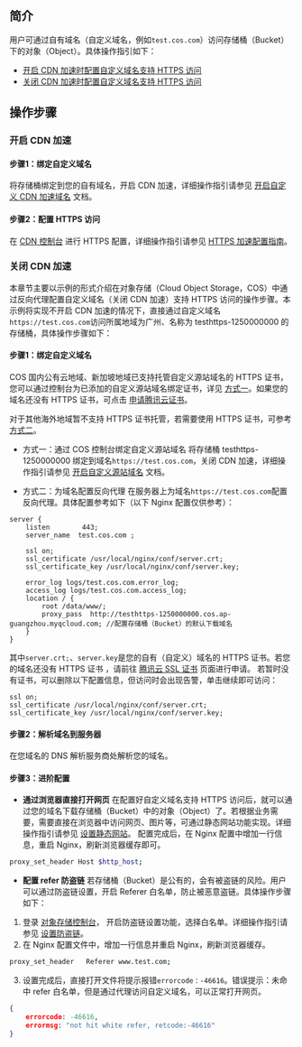 

## 简介
用户可通过自有域名（自定义域名，例如`test.cos.com`）访问存储桶（Bucket）下的对象（Object）。具体操作指引如下：
- [开启 CDN 加速时配置自定义域名支持 HTTPS 访问](#.E5.BC.80.E5.90.AF-cdn-.E5.8A.A0.E9.80.9F)
- [关闭 CDN 加速时配置自定义域名支持 HTTPS 访问](#.E5.85.B3.E9.97.AD-cdn-.E5.8A.A0.E9.80.9F)


## 操作步骤
### 开启 CDN 加速

#### 步骤1：绑定自定义域名
将存储桶绑定到您的自有域名，开启 CDN 加速，详细操作指引请参见 [ 开启自定义 CDN 加速域名](https://intl.cloud.tencent.com/document/product/436/31506) 文档。

#### 步骤2：配置 HTTPS 访问
在 [CDN 控制台](https://console.cloud.tencent.com/cdn) 进行 HTTPS 配置，详细操作指引请参见 [HTTPS 加速配置指南](https://intl.cloud.tencent.com/document/product/228/35213)。


### 关闭 CDN 加速

本章节主要以示例的形式介绍在对象存储（Cloud Object Storage，COS）中通过反向代理配置自定义域名（关闭 CDN 加速）支持 HTTPS 访问的操作步骤。本示例将实现不开启 CDN 加速的情况下，直接通过自定义域名`https://test.cos.com`访问所属地域为广州、名称为 testhttps-1250000000 的存储桶，具体操作步骤如下：

#### 步骤1：绑定自定义域名

COS 国内公有云地域、新加坡地域已支持托管自定义源站域名的 HTTPS 证书，您可以通过控制台为已添加的自定义源站域名绑定证书，详见 [方式一](#1)。如果您的域名还没有 HTTPS 证书，可点击 [申请腾讯云证书](https://console.cloud.tencent.com/ssl)。

对于其他海外地域暂不支持 HTTPS 证书托管，若需要使用 HTTPS 证书，可参考 [方式二](#2)。

<span id="1"></span>
- 方式一：通过 COS 控制台绑定自定义源站域名
将存储桶 testhttps-1250000000 绑定到域名`https://test.cos.com`，关闭 CDN 加速，详细操作指引请参见 [开启自定义源站域名](https://intl.cloud.tencent.com/document/product/436/31507) 文档。

<span id="2"></span>
- 方式二：为域名配置反向代理
在服务器上为域名`https://test.cos.com`配置反向代理。具体配置参考如下（以下 Nginx 配置仅供参考）：
```shell
server {
    listen        443;
    server_name  test.cos.com ;

    ssl on;
    ssl_certificate /usr/local/nginx/conf/server.crt;
    ssl_certificate_key /usr/local/nginx/conf/server.key;

    error_log logs/test.cos.com.error_log;
    access_log logs/test.cos.com.access_log;
    location / {
        root /data/www/;
        proxy_pass  http://testhttps-1250000000.cos.ap-guangzhou.myqcloud.com; //配置存储桶（Bucket）的默认下载域名 
    }
}
```
其中`server.crt;`、`server.key`是您的自有（自定义）域名的 HTTPS 证书。若您的域名还没有 HTTPS 证书 ，请前往 [腾讯云 SSL 证书](https://intl.cloud.tencent.com/products/ssl) 页面进行申请。
若暂时没有证书，可以删除以下配置信息，但访问时会出现告警，单击继续即可访问：
```shell
ssl on;
ssl_certificate /usr/local/nginx/conf/server.crt;
ssl_certificate_key /usr/local/nginx/conf/server.key;
```

#### 步骤2：解析域名到服务器

在您域名的 DNS 解析服务商处解析您的域名。

#### 步骤3：进阶配置

- **通过浏览器直接打开网页**
在配置好自定义域名支持 HTTPS 访问后，就可以通过您的域名下载存储桶（Bucket）中的对象（Object）了。若根据业务需要，需要直接在浏览器中访问网页、图片等，可通过静态网站功能实现。详细操作指引请参见 [设置静态网站](https://intl.cloud.tencent.com/document/product/436/14984)。
配置完成后，在 Nginx 配置中增加一行信息，重启 Nginx，刷新浏览器缓存即可。
```bash
proxy_set_header Host $http_host;
```
- **配置 refer 防盗链**
若存储桶（Bucket）是公有的，会有被盗链的风险。用户可以通过防盗链设置，开启 Referer 白名单，防止被恶意盗链。具体操作步骤如下：
 1. 登录 [对象存储控制台](https://console.cloud.tencent.com/cos5)， 开启防盗链设置功能，选择白名单。详细操作指引请参见 [设置防盗链](https://intl.cloud.tencent.com/document/product/436/13319)。
 2. 在 Nginx 配置文件中，增加一行信息并重启 Nginx，刷新浏览器缓存。
```bash
proxy_set_header   Referer www.test.com;
```
 3. 设置完成后，直接打开文件将提示报错`errorcode：-46616`。错误提示：未命中 refer 白名单，但是通过代理访问自定义域名，可以正常打开网页。
```json
{
	errorcode: -46616,
	errormsg: "not hit white refer, retcode:-46616"
}
```


